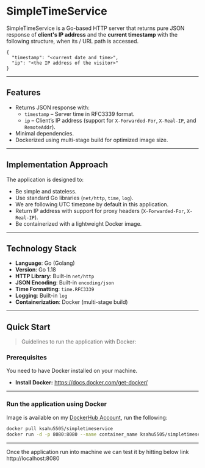 # SimpleTimeService

SimpleTimeService is a Go-based HTTP server that returns pure JSON response of **client's IP address** and the **current timestamp** with the following structure, when its / URL path is accessed.

```
{
  "timestamp": "<current date and time>",
  "ip": "<the IP address of the visitor>"
}
```

---

## Features

- Returns JSON response with:
  - `timestamp` – Server time in RFC3339 format.
  - `ip` – Client’s IP address (support for `X-Forwarded-For`, `X-Real-IP`, and `RemoteAddr`).
- Minimal dependencies.
- Dockerized using multi-stage build for optimized image size.

---
## Implementation Approach

The application is designed to:
- Be simple and stateless.
- Use standard Go libraries (`net/http`, `time`, `log`).
- We are following UTC timezone by default in this application.
- Return IP address with support for proxy headers (`X-Forwarded-For`, `X-Real-IP`).
- Be containerized with a lightweight Docker image.

---

## Technology Stack

- **Language**: Go (Golang)
- **Version**: Go 1.18
- **HTTP Library**: Built-in `net/http`
- **JSON Encoding**: Built-in `encoding/json`
- **Time Formatting**: `time.RFC3339`
- **Logging**: Built-in `log`
- **Containerization**: Docker (multi-stage build)

---

## Quick Start

> Guidelines to run the application with Docker:

### Prerequisites

You need to have Docker installed on your machine.

- **Install Docker:** https://docs.docker.com/get-docker/

---

### Run the application using Docker
Image is available on my [DockerHub Account](https://hub.docker.com/u/ksahu5505), run the following:

```bash
docker pull ksahu5505/simpletimeservice
docker run -d -p 8080:8080 --name container_name ksahu5505/simpletimeservice
```
---
Once the application run into machine we can test it by hitting below link
http://localhost:8080
